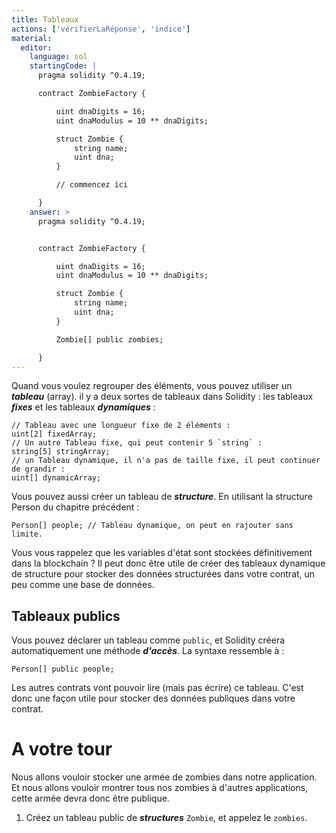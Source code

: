```yaml
---
title: Tableaux
actions: ['vérifierLaRéponse', 'indice']
material:
  editor:
    language: sol
    startingCode: |
      pragma solidity ^0.4.19;

      contract ZombieFactory {

          uint dnaDigits = 16;
          uint dnaModulus = 10 ** dnaDigits;

          struct Zombie {
              string name;
              uint dna;
          }

          // commencez ici

      }
    answer: >
      pragma solidity ^0.4.19;


      contract ZombieFactory {

          uint dnaDigits = 16;
          uint dnaModulus = 10 ** dnaDigits;

          struct Zombie {
              string name;
              uint dna;
          }

          Zombie[] public zombies;

      }
---
```


Quand vous voulez regrouper des éléments, vous pouvez utiliser un ***tableau*** (array). il y a deux sortes de tableaux dans Solidity : les tableaux  ***fixes*** et les tableaux ***dynamiques*** :

```
// Tableau avec une longueur fixe de 2 éléments :
uint[2] fixedArray;
// Un autre Tableau fixe, qui peut contenir 5 `string` :
string[5] stringArray;
// un Tableau dynamique, il n'a pas de taille fixe, il peut continuer de grandir :
uint[] dynamicArray;
```

Vous pouvez aussi créer un tableau de ***structure***. En utilisant la structure Person du chapitre précédent :

```
Person[] people; // Tableau dynamique, on peut en rajouter sans limite.
```

Vous vous rappelez que les variables d'état sont stockées définitivement dans la blockchain ? Il peut donc être utile de créer des tableaux dynamique de structure pour stocker des données structurées dans votre contrat, un peu comme une base de données.

## Tableaux publics

Vous pouvez déclarer un tableau comme `public`, et Solidity créera automatiquement une méthode ***d'accès***. La syntaxe ressemble à :

```
Person[] public people;
```
Les autres contrats vont pouvoir lire (mais pas écrire) ce tableau. C'est donc une façon utile pour stocker des données publiques dans votre contrat.

# A votre tour

Nous allons vouloir stocker une armée de zombies dans notre application. Et nous allons vouloir montrer tous nos zombies à d'autres applications, cette armée devra donc être publique.

1. Créez un tableau public de ***structures*** `Zombie`, et appelez le `zombies`.
